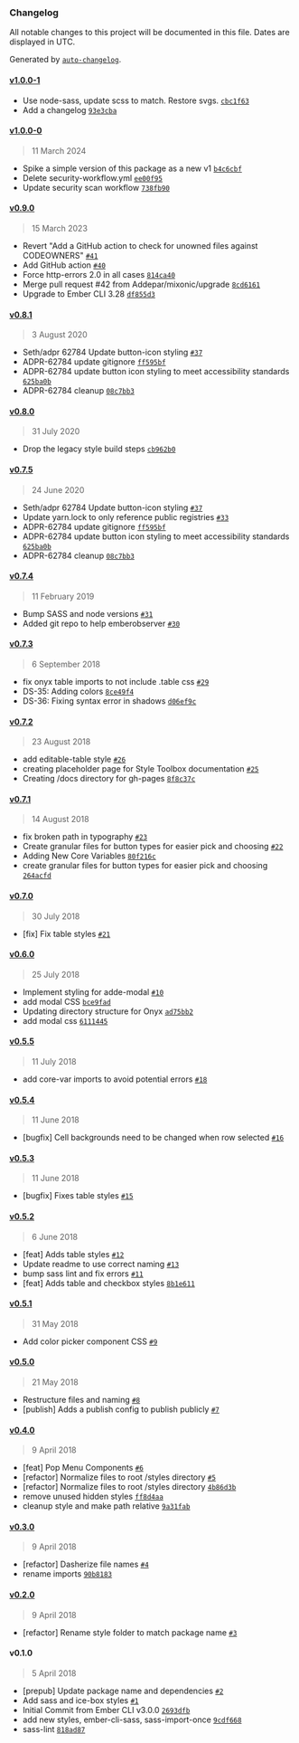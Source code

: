 ### Changelog

All notable changes to this project will be documented in this file. Dates are displayed in UTC.

Generated by [`auto-changelog`](https://github.com/CookPete/auto-changelog).

#### [v1.0.0-1](https://github.com/Addepar/addepar-style-toolbox/compare/v1.0.0-0...v1.0.0-1)

- Use node-sass, update scss to match. Restore svgs. [`cbc1f63`](https://github.com/Addepar/addepar-style-toolbox/commit/cbc1f639434ef16714f23d3b6d9faa63e6319835)
- Add a changelog [`93e3cba`](https://github.com/Addepar/addepar-style-toolbox/commit/93e3cbad1bda7fc572db29e5ac4764cf59f13b92)

#### [v1.0.0-0](https://github.com/Addepar/addepar-style-toolbox/compare/v0.9.0...v1.0.0-0)

> 11 March 2024

- Spike a simple version of this package as a new v1 [`b4c6cbf`](https://github.com/Addepar/addepar-style-toolbox/commit/b4c6cbf6af5699c7811d1f6ac52861de94b03b35)
- Delete security-workflow.yml [`ee00f95`](https://github.com/Addepar/addepar-style-toolbox/commit/ee00f95890b258dc39d33f1f4a8cc898b8c4cde9)
- Update security scan workflow [`738fb90`](https://github.com/Addepar/addepar-style-toolbox/commit/738fb90d28ce0e3f9f2ecc55d87fe2099bd665fd)

#### [v0.9.0](https://github.com/Addepar/addepar-style-toolbox/compare/v0.8.1...v0.9.0)

> 15 March 2023

- Revert "Add a GitHub action to check for unowned files against CODEOWNERS" [`#41`](https://github.com/Addepar/addepar-style-toolbox/pull/41)
- Add GitHub action [`#40`](https://github.com/Addepar/addepar-style-toolbox/pull/40)
- Force http-errors 2.0 in all cases [`814ca40`](https://github.com/Addepar/addepar-style-toolbox/commit/814ca404b1c01363117071f9a75853cc29e93e35)
- Merge pull request #42 from Addepar/mixonic/upgrade [`8cd6161`](https://github.com/Addepar/addepar-style-toolbox/commit/8cd6161e16a5008d2c751eb82bd3be3f18c305c6)
- Upgrade to Ember CLI 3.28 [`df855d3`](https://github.com/Addepar/addepar-style-toolbox/commit/df855d3b3551d1c02b3a506499f04a9c4fb1bc8a)

#### [v0.8.1](https://github.com/Addepar/addepar-style-toolbox/compare/v0.8.0...v0.8.1)

> 3 August 2020

- Seth/adpr 62784 Update button-icon styling [`#37`](https://github.com/Addepar/addepar-style-toolbox/pull/37)
- ADPR-62784 update gitignore [`ff595bf`](https://github.com/Addepar/addepar-style-toolbox/commit/ff595bf3e88190f3c4ad2847cc40d34310f0e640)
- ADPR-62784 update button icon styling to meet accessibility standards [`625ba0b`](https://github.com/Addepar/addepar-style-toolbox/commit/625ba0b7952234d5f1eaab6f6951e3a038031fed)
- ADPR-62784 cleanup [`08c7bb3`](https://github.com/Addepar/addepar-style-toolbox/commit/08c7bb32669dbd621f863dfb3b39a269b8b29206)

#### [v0.8.0](https://github.com/Addepar/addepar-style-toolbox/compare/v0.7.5...v0.8.0)

> 31 July 2020

- Drop the legacy style build steps [`cb962b0`](https://github.com/Addepar/addepar-style-toolbox/commit/cb962b0003d42cebdde2a3cf9101b84e46652820)

#### [v0.7.5](https://github.com/Addepar/addepar-style-toolbox/compare/v0.7.4...v0.7.5)

> 24 June 2020

- Seth/adpr 62784 Update button-icon styling [`#37`](https://github.com/Addepar/addepar-style-toolbox/pull/37)
- Update yarn.lock to only reference public registries [`#33`](https://github.com/Addepar/addepar-style-toolbox/pull/33)
- ADPR-62784 update gitignore [`ff595bf`](https://github.com/Addepar/addepar-style-toolbox/commit/ff595bf3e88190f3c4ad2847cc40d34310f0e640)
- ADPR-62784 update button icon styling to meet accessibility standards [`625ba0b`](https://github.com/Addepar/addepar-style-toolbox/commit/625ba0b7952234d5f1eaab6f6951e3a038031fed)
- ADPR-62784 cleanup [`08c7bb3`](https://github.com/Addepar/addepar-style-toolbox/commit/08c7bb32669dbd621f863dfb3b39a269b8b29206)

#### [v0.7.4](https://github.com/Addepar/addepar-style-toolbox/compare/v0.7.3...v0.7.4)

> 11 February 2019

- Bump SASS and node versions [`#31`](https://github.com/Addepar/addepar-style-toolbox/pull/31)
- Added git repo to help emberobserver [`#30`](https://github.com/Addepar/addepar-style-toolbox/pull/30)

#### [v0.7.3](https://github.com/Addepar/addepar-style-toolbox/compare/v0.7.2...v0.7.3)

> 6 September 2018

- fix onyx table imports to not include .table css [`#29`](https://github.com/Addepar/addepar-style-toolbox/pull/29)
- DS-35: Adding colors [`8ce49f4`](https://github.com/Addepar/addepar-style-toolbox/commit/8ce49f44bed80737e6be7155f66d392af845bd83)
- DS-36: Fixing syntax error in shadows [`d06ef9c`](https://github.com/Addepar/addepar-style-toolbox/commit/d06ef9ccf0bc218a383c2bcace086f3f6faa1431)

#### [v0.7.2](https://github.com/Addepar/addepar-style-toolbox/compare/v0.7.1...v0.7.2)

> 23 August 2018

- add editable-table style [`#26`](https://github.com/Addepar/addepar-style-toolbox/pull/26)
- creating placeholder page for Style Toolbox documentation [`#25`](https://github.com/Addepar/addepar-style-toolbox/pull/25)
- Creating /docs directory for gh-pages [`8f8c37c`](https://github.com/Addepar/addepar-style-toolbox/commit/8f8c37cfc9fb07c2e83c2475bf382d9651484905)

#### [v0.7.1](https://github.com/Addepar/addepar-style-toolbox/compare/v0.7.0...v0.7.1)

> 14 August 2018

- fix broken path in typography [`#23`](https://github.com/Addepar/addepar-style-toolbox/pull/23)
- Create granular files for button types for easier pick and choosing [`#22`](https://github.com/Addepar/addepar-style-toolbox/pull/22)
- Adding New Core Variables [`80f216c`](https://github.com/Addepar/addepar-style-toolbox/commit/80f216c477387fc181c3e7e6e54f63ed208cf6c9)
- create granular files for button types for easier pick and choosing [`264acfd`](https://github.com/Addepar/addepar-style-toolbox/commit/264acfd2a7c2efc245b9db690a20c3fb46ce2625)

#### [v0.7.0](https://github.com/Addepar/addepar-style-toolbox/compare/v0.6.0...v0.7.0)

> 30 July 2018

- [fix] Fix table styles [`#21`](https://github.com/Addepar/addepar-style-toolbox/pull/21)

#### [v0.6.0](https://github.com/Addepar/addepar-style-toolbox/compare/v0.5.5...v0.6.0)

> 25 July 2018

- Implement styling for adde-modal [`#10`](https://github.com/Addepar/addepar-style-toolbox/pull/10)
- add modal CSS [`bce9fad`](https://github.com/Addepar/addepar-style-toolbox/commit/bce9fad0acbf060f00cfbb9971c148cacb033a6c)
- Updating directory structure for Onyx [`ad75bb2`](https://github.com/Addepar/addepar-style-toolbox/commit/ad75bb283171dd6c89559dda5ff22f6b07ae62c0)
- add modal css [`6111445`](https://github.com/Addepar/addepar-style-toolbox/commit/611144556a8c86d6b8216ba1afc03ba4bce4ae93)

#### [v0.5.5](https://github.com/Addepar/addepar-style-toolbox/compare/v0.5.4...v0.5.5)

> 11 July 2018

- add core-var imports to avoid potential errors [`#18`](https://github.com/Addepar/addepar-style-toolbox/pull/18)

#### [v0.5.4](https://github.com/Addepar/addepar-style-toolbox/compare/v0.5.3...v0.5.4)

> 11 June 2018

- [bugfix] Cell backgrounds need to be changed when row selected [`#16`](https://github.com/Addepar/addepar-style-toolbox/pull/16)

#### [v0.5.3](https://github.com/Addepar/addepar-style-toolbox/compare/v0.5.2...v0.5.3)

> 11 June 2018

- [bugfix] Fixes table styles [`#15`](https://github.com/Addepar/addepar-style-toolbox/pull/15)

#### [v0.5.2](https://github.com/Addepar/addepar-style-toolbox/compare/v0.5.1...v0.5.2)

> 6 June 2018

- [feat] Adds table styles [`#12`](https://github.com/Addepar/addepar-style-toolbox/pull/12)
- Update readme to use correct naming [`#13`](https://github.com/Addepar/addepar-style-toolbox/pull/13)
- bump sass lint and fix errors [`#11`](https://github.com/Addepar/addepar-style-toolbox/pull/11)
- [feat] Adds table and checkbox styles [`8b1e611`](https://github.com/Addepar/addepar-style-toolbox/commit/8b1e61142aeb87111652b49dd77c49c95d8dd640)

#### [v0.5.1](https://github.com/Addepar/addepar-style-toolbox/compare/v0.5.0...v0.5.1)

> 31 May 2018

- Add color picker component CSS [`#9`](https://github.com/Addepar/addepar-style-toolbox/pull/9)

#### [v0.5.0](https://github.com/Addepar/addepar-style-toolbox/compare/v0.4.0...v0.5.0)

> 21 May 2018

- Restructure files and naming [`#8`](https://github.com/Addepar/addepar-style-toolbox/pull/8)
- [publish] Adds a publish config to publish publicly [`#7`](https://github.com/Addepar/addepar-style-toolbox/pull/7)

#### [v0.4.0](https://github.com/Addepar/addepar-style-toolbox/compare/v0.3.0...v0.4.0)

> 9 April 2018

- [feat] Pop Menu Components [`#6`](https://github.com/Addepar/addepar-style-toolbox/pull/6)
- [refactor] Normalize files to root /styles directory  [`#5`](https://github.com/Addepar/addepar-style-toolbox/pull/5)
- [refactor] Normalize files to root /styles directory [`4b86d3b`](https://github.com/Addepar/addepar-style-toolbox/commit/4b86d3bf3d6d8aa93fe3b7f0c744662257fd9efb)
- remove unused hidden styles [`ff8d4aa`](https://github.com/Addepar/addepar-style-toolbox/commit/ff8d4aafa74036c2af16cf5f8c54ca77eb4f7379)
- cleanup style and make path relative [`9a31fab`](https://github.com/Addepar/addepar-style-toolbox/commit/9a31fabdc7535290a8423e6206a4a54c8ac137f7)

#### [v0.3.0](https://github.com/Addepar/addepar-style-toolbox/compare/v0.2.0...v0.3.0)

> 9 April 2018

- [refactor] Dasherize file names [`#4`](https://github.com/Addepar/addepar-style-toolbox/pull/4)
- rename imports [`90b8183`](https://github.com/Addepar/addepar-style-toolbox/commit/90b8183b22d4486262bea4d636195d95cfade2f3)

#### [v0.2.0](https://github.com/Addepar/addepar-style-toolbox/compare/v0.1.0...v0.2.0)

> 9 April 2018

- [refactor] Rename style folder to match package name [`#3`](https://github.com/Addepar/addepar-style-toolbox/pull/3)

#### v0.1.0

> 5 April 2018

- [prepub] Update package name and dependencies [`#2`](https://github.com/Addepar/addepar-style-toolbox/pull/2)
- Add sass and ice-box styles [`#1`](https://github.com/Addepar/addepar-style-toolbox/pull/1)
- Initial Commit from Ember CLI v3.0.0 [`2693dfb`](https://github.com/Addepar/addepar-style-toolbox/commit/2693dfbeb1cc10bde6910956454ecb9bdbc857fa)
- add new styles, ember-cli-sass, sass-import-once [`9cdf668`](https://github.com/Addepar/addepar-style-toolbox/commit/9cdf668e298dd00eafc3b8398651e95cff05057b)
- sass-lint [`818ad87`](https://github.com/Addepar/addepar-style-toolbox/commit/818ad87afd72851ab0e3767068c071f446522aa4)

